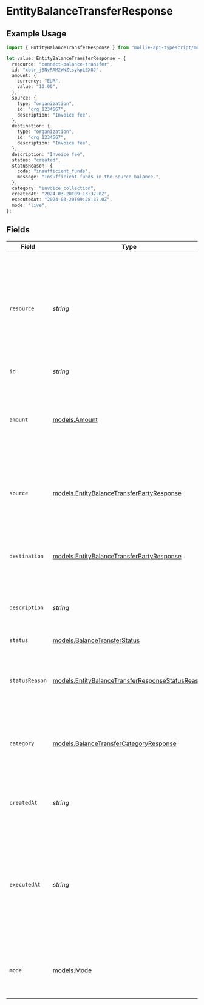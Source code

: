 # EntityBalanceTransferResponse

## Example Usage

```typescript
import { EntityBalanceTransferResponse } from "mollie-api-typescript/models";

let value: EntityBalanceTransferResponse = {
  resource: "connect-balance-transfer",
  id: "cbtr_j8NvRAM2WNZtsykpLEX8J",
  amount: {
    currency: "EUR",
    value: "10.00",
  },
  source: {
    type: "organization",
    id: "org_1234567",
    description: "Invoice fee",
  },
  destination: {
    type: "organization",
    id: "org_1234567",
    description: "Invoice fee",
  },
  description: "Invoice fee",
  status: "created",
  statusReason: {
    code: "insufficient_funds",
    message: "Insufficient funds in the source balance.",
  },
  category: "invoice_collection",
  createdAt: "2024-03-20T09:13:37.0Z",
  executedAt: "2024-03-20T09:28:37.0Z",
  mode: "live",
};
```

## Fields

| Field                                                                                                                                   | Type                                                                                                                                    | Required                                                                                                                                | Description                                                                                                                             | Example                                                                                                                                 |
| --------------------------------------------------------------------------------------------------------------------------------------- | --------------------------------------------------------------------------------------------------------------------------------------- | --------------------------------------------------------------------------------------------------------------------------------------- | --------------------------------------------------------------------------------------------------------------------------------------- | --------------------------------------------------------------------------------------------------------------------------------------- |
| `resource`                                                                                                                              | *string*                                                                                                                                | :heavy_check_mark:                                                                                                                      | Indicates the response contains a balance transfer object. Will always contain the string `connect-balance-transfer` for this endpoint. | connect-balance-transfer                                                                                                                |
| `id`                                                                                                                                    | *string*                                                                                                                                | :heavy_check_mark:                                                                                                                      | N/A                                                                                                                                     | cbtr_j8NvRAM2WNZtsykpLEX8J                                                                                                              |
| `amount`                                                                                                                                | [models.Amount](../models/amount.md)                                                                                                    | :heavy_check_mark:                                                                                                                      | In v2 endpoints, monetary amounts are represented as objects with a `currency` and `value` field.                                       |                                                                                                                                         |
| `source`                                                                                                                                | [models.EntityBalanceTransferPartyResponse](../models/entitybalancetransferpartyresponse.md)                                            | :heavy_check_mark:                                                                                                                      | A party involved in the balance transfer, either the sender or the receiver.                                                            |                                                                                                                                         |
| `destination`                                                                                                                           | [models.EntityBalanceTransferPartyResponse](../models/entitybalancetransferpartyresponse.md)                                            | :heavy_check_mark:                                                                                                                      | A party involved in the balance transfer, either the sender or the receiver.                                                            |                                                                                                                                         |
| `description`                                                                                                                           | *string*                                                                                                                                | :heavy_check_mark:                                                                                                                      | The transfer description for initiating party.                                                                                          | Invoice fee                                                                                                                             |
| `status`                                                                                                                                | [models.BalanceTransferStatus](../models/balancetransferstatus.md)                                                                      | :heavy_check_mark:                                                                                                                      | The status of the transfer.                                                                                                             | created                                                                                                                                 |
| `statusReason`                                                                                                                          | [models.EntityBalanceTransferResponseStatusReason](../models/entitybalancetransferresponsestatusreason.md)                              | :heavy_check_mark:                                                                                                                      | The reason for the current status of the transfer, if applicable.                                                                       |                                                                                                                                         |
| `category`                                                                                                                              | [models.BalanceTransferCategoryResponse](../models/balancetransfercategoryresponse.md)                                                  | :heavy_minus_sign:                                                                                                                      | The type of the transfer. Different fees may apply to different types of transfers.                                                     | invoice_collection                                                                                                                      |
| `createdAt`                                                                                                                             | *string*                                                                                                                                | :heavy_check_mark:                                                                                                                      | The entity's date and time of creation, in [ISO 8601](https://en.wikipedia.org/wiki/ISO_8601) format.                                   | 2024-03-20T09:13:37.0Z                                                                                                                  |
| `executedAt`                                                                                                                            | *string*                                                                                                                                | :heavy_minus_sign:                                                                                                                      | The date and time when the transfer was completed, in ISO 8601 format. This parameter is omitted if the transfer is<br/>not executed (yet). | 2024-03-20T09:28:37.0Z                                                                                                                  |
| `mode`                                                                                                                                  | [models.Mode](../models/mode.md)                                                                                                        | :heavy_check_mark:                                                                                                                      | Whether this entity was created in live mode or in test mode.                                                                           | live                                                                                                                                    |